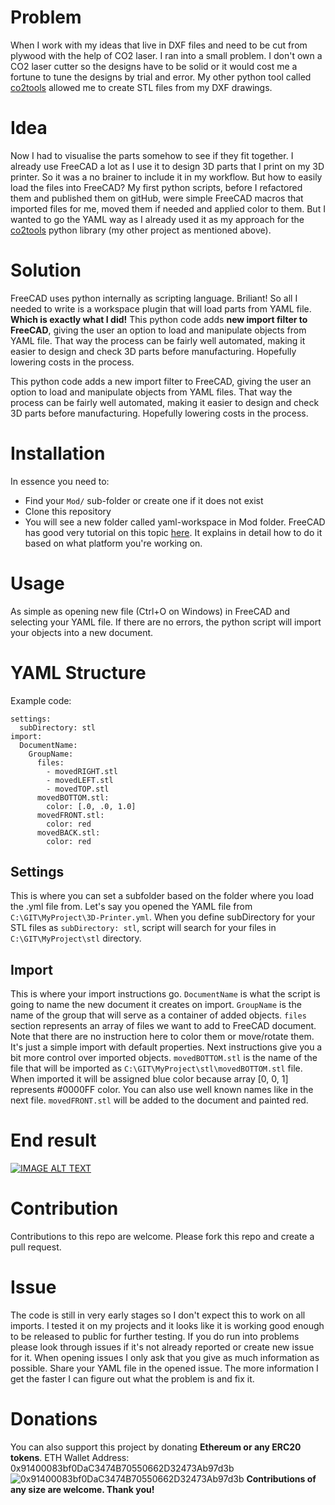 # Problem
When I work with my ideas that live in DXF files and need to be cut from plywood with the help of CO2 laser.
I ran into a small problem. I don't own a CO2 laser cutter so the designs have to be solid or it would cost me a fortune
to tune the designs by trial and error. My other python tool called [co2tools](https://github.com/Mambix/co2tools) allowed me to create STL files from my DXF drawings.

# Idea
Now I had to visualise the parts somehow to see if they fit together. I already use FreeCAD a lot as I use it to design 3D parts that I print on my 3D printer. So it was a no brainer to include it in my workflow. But how to easily load the files into FreeCAD? My first python scripts, before I refactored them and published them on gitHub, were simple FreeCAD macros that imported files for me, moved them if needed and applied color to them. But I wanted to go the YAML way as I already used it as my approach for the [co2tools](https://github.com/Mambix/co2tools) python library (my other project as mentioned above). 

# Solution
FreeCAD uses python internally as scripting language. Briliant! So all I needed to write is a workspace plugin that will load parts from YAML file.
**Which is exactly what I did!** This python code adds **new import filter to FreeCAD**, giving the user an option to load and manipulate objects from YAML file.
 That way the process can be fairly well automated, making it easier to design and check 3D parts before manufacturing. Hopefully lowering costs in the process.

This python code adds a new import filter to FreeCAD, giving the user an option to load and manipulate objects from YAML files. That way the process can be fairly well automated, making it easier to design and check 3D parts before manufacturing. Hopefully lowering costs in the process.

# Installation
In essence you need to: 
* Find your `Mod/` sub-folder or create one if it does not exist
* Clone this repository
* You will see a new folder called yaml-workspace in Mod folder. FreeCAD has good very tutorial on this topic [here](https://www.freecadweb.org/wiki/How_to_install_additional_workbenches).
It explains in detail how to do it based on what platform you're working on.

# Usage
As simple as opening new file (Ctrl+O on Windows) in FreeCAD and selecting your YAML file. If there are no errors, the python script will import your objects into a new document.

# YAML Structure
Example code:
```YML
settings:
  subDirectory: stl
import:
  DocumentName:
    GroupName:
      files:
        - movedRIGHT.stl
        - movedLEFT.stl
        - movedTOP.stl
      movedBOTTOM.stl:
        color: [.0, .0, 1.0]
      movedFRONT.stl:
        color: red
      movedBACK.stl:
        color: red
```

## Settings
This is where you can set a subfolder based on the folder where you load the .yml file from. Let's say you opened the YAML file from `C:\GIT\MyProject\3D-Printer.yml`.
When you define subDirectory for your STL files as `subDirectory: stl`, script will search for your files in `C:\GIT\MyProject\stl` directory.

## Import
This is where your import instructions go. `DocumentName` is what the script is going to name the new document it creates on import.
`GroupName` is the name of the group that will serve as a container of added objects. `files` section represents an array of files we want to add to FreeCAD document.
Note that there are no instruction here to color them or move/rotate them. It's just a simple import with default properties. Next instructions give you a bit more control over imported objects.
 `movedBOTTOM.stl` is the name of the file that will be imported as `C:\GIT\MyProject\stl\movedBOTTOM.stl` file. When imported it will be assigned blue color because array [0, 0, 1] represents #0000FF color.
 You can also use well known names like in the next file. `movedFRONT.stl` will be added to the document and painted red.

# End result
[![IMAGE ALT TEXT](http://img.youtube.com/vi/PO6Uz16cdP8/0.jpg)](http://www.youtube.com/watch?v=PO6Uz16cdP8 "Video Title")

# Contribution
Contributions to this repo are welcome. Please fork this repo and create a pull request.

# Issue
The code is still in very early stages so I don't expect this to work on all imports. 
I tested it on my projects and it looks like it is working good enough to be released to public for further testing.
 If you do run into problems please look through issues if it's not already reported or create new issue for it.
When opening issues I only ask that you give as much information as possible. Share your YAML file in the opened issue.
The more information I get the faster I can figure out what the problem is and fix it.

# Donations
You can also support this project by donating **Ethereum or any ERC20 tokens**.
ETH Wallet Address: 0x91400083bf0DaC3474B70550662D32473Ab97d3b
![0x91400083bf0DaC3474B70550662D32473Ab97d3b](https://s3-eu-west-1.amazonaws.com/backup.red-mamba.com/ETH/0x91400083bf0DaC3474B70550662D32473Ab97d3b.png)
**Contributions of any size are welcome. Thank you!**
